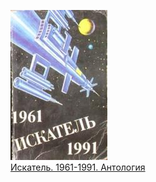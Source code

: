 ![](Искатель.%201961-1991.%20Антология.jpg)  
[Искатель. 1961-1991. Антология](Искатель.%201961-1991.%20Антология.md)
